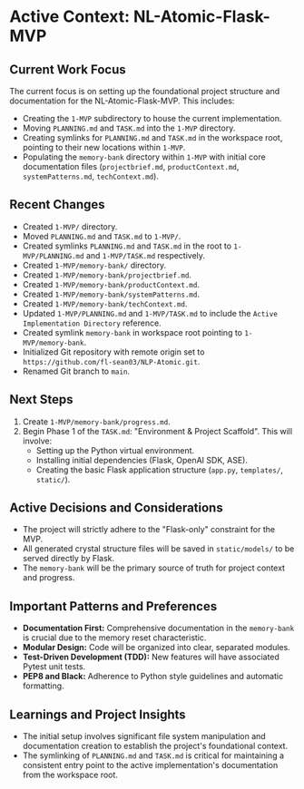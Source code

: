 # Active Context: NL-Atomic-Flask-MVP

## Current Work Focus
The current focus is on setting up the foundational project structure and documentation for the NL-Atomic-Flask-MVP. This includes:
- Creating the `1-MVP` subdirectory to house the current implementation.
- Moving `PLANNING.md` and `TASK.md` into the `1-MVP` directory.
- Creating symlinks for `PLANNING.md` and `TASK.md` in the workspace root, pointing to their new locations within `1-MVP`.
- Populating the `memory-bank` directory within `1-MVP` with initial core documentation files (`projectbrief.md`, `productContext.md`, `systemPatterns.md`, `techContext.md`).

## Recent Changes
- Created `1-MVP/` directory.
- Moved `PLANNING.md` and `TASK.md` to `1-MVP/`.
- Created symlinks `PLANNING.md` and `TASK.md` in the root to `1-MVP/PLANNING.md` and `1-MVP/TASK.md` respectively.
- Created `1-MVP/memory-bank/` directory.
- Created `1-MVP/memory-bank/projectbrief.md`.
- Created `1-MVP/memory-bank/productContext.md`.
- Created `1-MVP/memory-bank/systemPatterns.md`.
- Created `1-MVP/memory-bank/techContext.md`.
- Updated `1-MVP/PLANNING.md` and `1-MVP/TASK.md` to include the `Active Implementation Directory` reference.
- Created symlink `memory-bank` in workspace root pointing to `1-MVP/memory-bank`.
- Initialized Git repository with remote origin set to `https://github.com/fl-sean03/NLP-Atomic.git`.
- Renamed Git branch to `main`.

## Next Steps
1. Create `1-MVP/memory-bank/progress.md`.
2. Begin Phase 1 of the `TASK.md`: "Environment & Project Scaffold". This will involve:
    - Setting up the Python virtual environment.
    - Installing initial dependencies (Flask, OpenAI SDK, ASE).
    - Creating the basic Flask application structure (`app.py`, `templates/`, `static/`).

## Active Decisions and Considerations
- The project will strictly adhere to the "Flask-only" constraint for the MVP.
- All generated crystal structure files will be saved in `static/models/` to be served directly by Flask.
- The `memory-bank` will be the primary source of truth for project context and progress.

## Important Patterns and Preferences
- **Documentation First:** Comprehensive documentation in the `memory-bank` is crucial due to the memory reset characteristic.
- **Modular Design:** Code will be organized into clear, separated modules.
- **Test-Driven Development (TDD):** New features will have associated Pytest unit tests.
- **PEP8 and Black:** Adherence to Python style guidelines and automatic formatting.

## Learnings and Project Insights
- The initial setup involves significant file system manipulation and documentation creation to establish the project's foundational context.
- The symlinking of `PLANNING.md` and `TASK.md` is critical for maintaining a consistent entry point to the active implementation's documentation from the workspace root.
